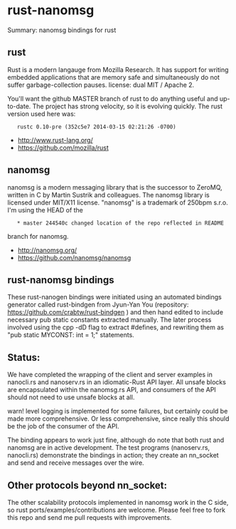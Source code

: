 rust-nanomsg
============

Summary: nanomsg bindings for rust

rust
----- 
Rust is a modern langauge from Mozilla Research. It has  support for 
 writing embedded applications that are memory safe and simultaneously
 do not suffer garbage-collection pauses. license: dual MIT / Apache 2.

 You'll want the github MASTER branch of rust to do anything useful
 and up-to-date. The project has strong velocity, so it is evolving
 quickly. The rust version used here was:

       rustc 0.10-pre (352c5e7 2014-03-15 02:21:26 -0700)

- http://www.rust-lang.org/
- https://github.com/mozilla/rust

nanomsg
-------
nanomsg is a modern messaging library that is the 
 successor to ZeroMQ, written in C by Martin Sustrik and colleagues.
 The nanomsg library is licensed under MIT/X11 license. "nanomsg" 
 is a trademark of 250bpm s.r.o.  I'm using the HEAD of the

       * master 244540c changed location of the repo reflected in README

 branch for nanomsg.

- http://nanomsg.org/
- https://github.com/nanomsg/nanomsg

rust-nanomsg bindings
---------------------

These rust-nanogen bindings were initiated using an automated bindings
 generator called rust-bindgen from Jyun-Yan You (repository:
 https://github.com/crabtw/rust-bindgen ) and then hand edited to
 include necessary pub static constants extracted manually. The
 later process involved using the cpp -dD flag to extract #defines,
 and rewriting them as "pub static MYCONST: int = 1;" statements.



Status:  
-------
We have completed the wrapping of the client and server examples
in nanocli.rs and nanoserv.rs in an idiomatic-Rust API layer.
All unsafe blocks are encapsulated within the nanomsg.rs API, and
consumers of the API should not need to use unsafe blocks at all.

warn! level logging is implemented for some failures, but certainly
could be made more comprehensive. Or less comprehensive, since really
this should be the job of the consumer of the API.

The binding appears to work just fine, although do note
that both rust and nanomsg are in active development.
The test programs (nanoserv.rs, nanocli.rs) demonstrate
the bindings in action; they create an nn_socket and send
and receive messages over the wire. 


Other protocols beyond nn_socket: 
---------------------------------

The other scalability protocols implemented in nanomsg work in the C side,
so rust ports/examples/contributions are welcome. Please feel free to fork 
this repo and send me pull requests with improvements. 
